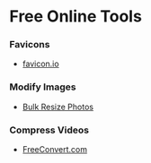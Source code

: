 # Free Online Tools

### Favicons
- [favicon.io](https://favicon.io/)

### Modify Images
- [Bulk Resize Photos](https://bulkresizephotos.com/en)

### Compress Videos
- [FreeConvert.com](https://www.freeconvert.com/video-compressor)
